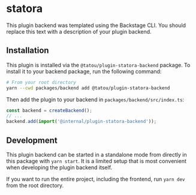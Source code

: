 # statora

This plugin backend was templated using the Backstage CLI. You should replace this text with a description of your plugin backend.

## Installation

This plugin is installed via the `@tatou/plugin-statora-backend` package. To install it to your backend package, run the following command:

```bash
# From your root directory
yarn --cwd packages/backend add @tatou/plugin-statora-backend
```

Then add the plugin to your backend in `packages/backend/src/index.ts`:

```ts
const backend = createBackend();
// ...
backend.add(import('@internal/plugin-statora-backend'));
```

## Development

This plugin backend can be started in a standalone mode from directly in this
package with `yarn start`. It is a limited setup that is most convenient when
developing the plugin backend itself.

If you want to run the entire project, including the frontend, run `yarn dev` from the root directory.
